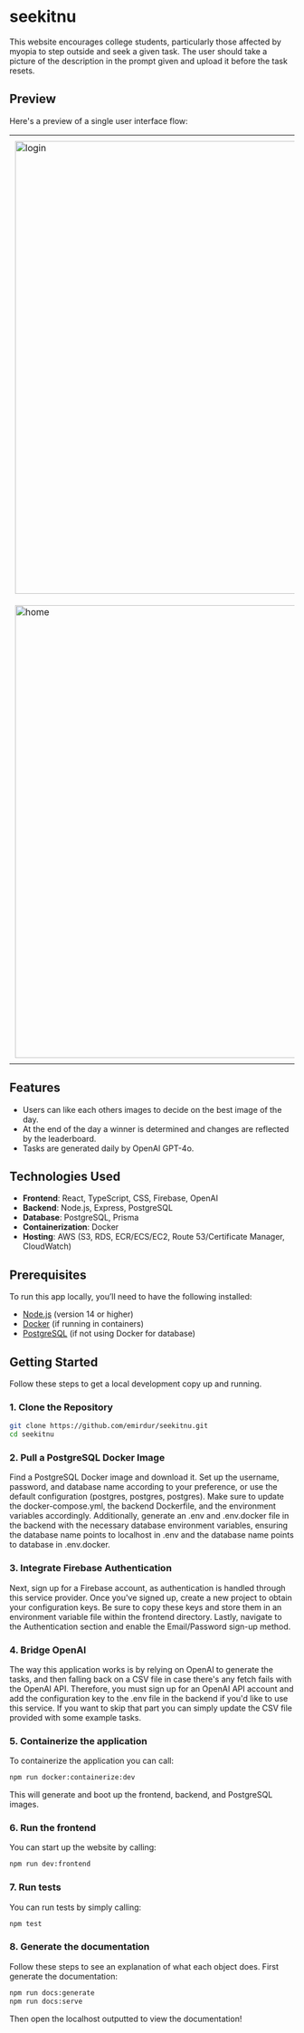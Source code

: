 # seekitnu

This website encourages college students, particularly those affected by myopia to step outside and seek a given task. The user should take a picture of the description in the prompt given and upload it before the task resets.

## Preview

Here's a preview of a single user interface flow:

<table border="0" cellspacing="0" cellpadding="0" align="center" style="border-collapse: collapse;">
  <tr>
    <td style="border: none; padding: 10px;">
      <img width="800" alt="login" src="https://github.com/user-attachments/assets/a6b017b7-437d-4af5-a5d8-4b3404827b09" />
    </td>
    <td style="border: none; padding: 10px;">
      <img width="800" alt="upload" src="https://github.com/user-attachments/assets/b5abdbc0-3b61-4e35-9a93-81225c37759c" />
    </td>
  </tr>
  <tr>
    <td style="border: none; padding: 10px;">
      <img width="800" alt="home" src="https://github.com/user-attachments/assets/0e7c5ab5-eaf6-4a1d-be9c-b529989e0808" />
    </td>
    <td style="border: none; padding: 10px;">
      <img width="800" alt="account" src="https://github.com/user-attachments/assets/5e96766b-01b5-4709-a0ca-8a5317e4b9d6" />
    </td>
  </tr>
</table>

## Features

- Users can like each others images to decide on the best image of the day.
- At the end of the day a winner is determined and changes are reflected by the leaderboard.
- Tasks are generated daily by OpenAI GPT-4o.
  
## Technologies Used

- **Frontend**: React, TypeScript, CSS, Firebase, OpenAI
- **Backend**: Node.js, Express, PostgreSQL
- **Database**: PostgreSQL, Prisma
- **Containerization**: Docker
- **Hosting**: AWS (S3, RDS, ECR/ECS/EC2, Route 53/Certificate Manager, CloudWatch)

## Prerequisites

To run this app locally, you’ll need to have the following installed:

- [Node.js](https://nodejs.org) (version 14 or higher)
- [Docker](https://www.docker.com) (if running in containers)
- [PostgreSQL](https://www.postgresql.org/) (if not using Docker for database)

## Getting Started

Follow these steps to get a local development copy up and running.

### 1. Clone the Repository

```bash
git clone https://github.com/emirdur/seekitnu.git
cd seekitnu
```

### 2. Pull a PostgreSQL Docker Image

Find a PostgreSQL Docker image and download it. Set up the username, password, and database name according to your preference, or use the default configuration (postgres, postgres, postgres). Make sure to update the docker-compose.yml, the backend Dockerfile, and the environment variables accordingly. Additionally, generate an .env and .env.docker file in the backend with the necessary database environment variables, ensuring the database name points to localhost in .env and the database name points to database in .env.docker.

### 3. Integrate Firebase Authentication

Next, sign up for a Firebase account, as authentication is handled through this service provider. Once you've signed up, create a new project to obtain your configuration keys. Be sure to copy these keys and store them in an environment variable file within the frontend directory. Lastly, navigate to the Authentication section and enable the Email/Password sign-up method.

### 4. Bridge OpenAI

The way this application works is by relying on OpenAI to generate the tasks, and then falling back on a CSV file in case there's any fetch fails with the OpenAI API. Therefore, you must sign up for an OpenAI API account and add the configuration key to the .env file in the backend if you'd like to use this service. If you want to skip that part you can simply update the CSV file provided with some example tasks.

### 5. Containerize the application

To containerize the application you can call:

```bash
npm run docker:containerize:dev
```

This will generate and boot up the frontend, backend, and PostgreSQL images.

### 6. Run the frontend

You can start up the website by calling:

```bash
npm run dev:frontend
```

### 7. Run tests

You can run tests by simply calling:

```bash
npm test
```

### 8. Generate the documentation

Follow these steps to see an explanation of what each object does. First generate the documentation:

```bash
npm run docs:generate
npm run docs:serve
```

Then open the localhost outputted to view the documentation!
